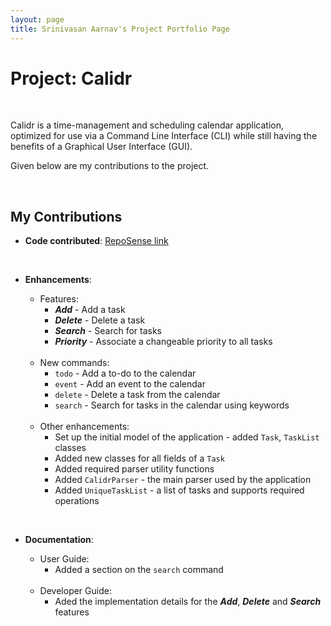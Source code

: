 ```yaml
---
layout: page
title: Srinivasan Aarnav's Project Portfolio Page
---
```


# Project: Calidr

<br>

Calidr is a time-management and scheduling calendar application, optimized for use via a Command Line Interface (CLI) while still having the benefits of a Graphical User Interface (GUI).

Given below are my contributions to the project.

<br>

## My Contributions

* **Code contributed**: [RepoSense link](https://nus-cs2103-ay2223s2.github.io/tp-dashboard/?search=flash161203&breakdown=true&sort=groupTitle&sortWithin=title&since=2023-02-17&timeframe=commit&mergegroup=&groupSelect=groupByRepos&checkedFileTypes=docs~functional-code~test-code~other)

<br>

* **Enhancements**:
  - Features:
    - _**Add**_ - Add a task
    - _**Delete**_ - Delete a task
    - _**Search**_ - Search for tasks
    - _**Priority**_ - Associate a changeable priority to all tasks
  
  <br>
 
  - New commands:
    - `todo` - Add a to-do to the calendar
    - `event` - Add an event to the calendar
    - `delete` - Delete a task from the calendar
    - `search` - Search for tasks in the calendar using keywords
  
  <br>

  - Other enhancements:
    - Set up the initial model of the application - added `Task`, `TaskList` classes
    - Added new classes for all fields of a `Task`
    - Added required parser utility functions 
    - Added `CalidrParser` - the main parser used by the application
    - Added `UniqueTaskList` - a list of tasks and supports required operations

<br>

* **Documentation**:
  - User Guide:
    - Added a section on the `search` command
   
  <br>

  - Developer Guide:
    - Aded the implementation details for the _**Add**_, _**Delete**_ and _**Search**_ features
